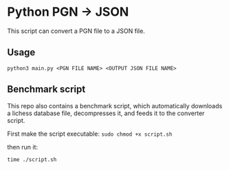 # Python PGN -> JSON
This script can convert a PGN file to a JSON file.


## Usage

`python3 main.py <PGN FILE NAME> <OUTPUT JSON FILE NAME>`

## Benchmark script
This repo also contains a benchmark script, which automatically downloads a lichess database file,
decompresses it, and feeds it to the converter script.

First make the script executable:
`sudo chmod +x script.sh`

then run it:

`time ./script.sh`